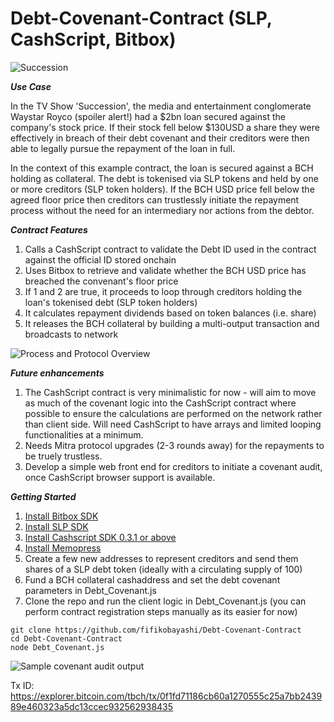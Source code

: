 # Debt-Covenant-Contract (SLP, CashScript, Bitbox)
![Succession](https://raw.githubusercontent.com/fifikobayashi/Debt-Covenant-Contract/master/img/succession-600x200.jpg)

***Use Case***

In the TV Show 'Succession', the media and entertainment conglomerate Waystar Royco (spoiler alert!) had a $2bn loan secured against the company's stock price. If their stock fell below $130USD a share they were effectively in breach of their debt covenant and their creditors were then able to legally pursue the repayment of the loan in full.

In the context of this example contract, the loan is secured against a BCH holding as collateral. The debt is tokenised via SLP tokens and held by one or more creditors (SLP token holders). If the BCH USD price fell below the agreed floor price then creditors can trustlessly initiate the repayment process without the need for an intermediary nor actions from the debtor.


***Contract Features***
1. Calls a CashScript contract to validate the Debt ID used in the contract against the official ID stored onchain
2. Uses Bitbox to retrieve and validate whether the BCH USD price has breached the convenant's floor price
3. If 1 and 2 are true, it proceeds to loop through creditors holding the loan's tokenised debt (SLP token holders)
4. It calculates repayment dividends based on token balances (i.e. share) 
5. It releases the BCH collateral by building a multi-output transaction and broadcasts to network 

![Process and Protocol Overview](https://raw.githubusercontent.com/fifikobayashi/Debt-Covenant-Contract/master/img/overview-1.png)

***Future enhancements***
1. The CashScript contract is very minimalistic for now - will aim to move as much of the covenant logic into the CashScript contract where possible to ensure the calculations are
 performed on the network rather than client side. Will need CashScript to have arrays and limited looping functionalities at a minimum.
2. Needs Mitra protocol upgrades (2-3 rounds away) for the repayments to be truely trustless. 
3. Develop a simple web front end for creditors to initiate a covenant audit, once CashScript browser support is available.

***Getting Started***
1. [Install Bitbox SDK](https://developer.bitcoin.com/bitbox/docs/getting-started)
2. [Install SLP SDK](https://github.com/Bitcoin-com/slp-sdk)
3. [Install Cashscript SDK 0.3.1 or above](https://developer.bitcoin.com/cashscript/docs/getting-started)
4. [Install Memopress](https://developer.bitcoin.com/tutorials/memopress/)
5. Create a few new addresses to represent creditors and send them shares of a SLP debt token (ideally with a circulating supply of 100)
6. Fund a BCH collateral cashaddress and set the debt covenant parameters in Debt_Covenant.js
7. Clone the repo and run the client logic in Debt_Covenant.js (you can perform contract registration steps manually as its easier for now)
~~~
git clone https://github.com/fifikobayashi/Debt-Covenant-Contract
cd Debt-Covenant-Contract
node Debt_Covenant.js
~~~



![Sample covenant audit output](https://raw.githubusercontent.com/fifikobayashi/Debt-Covenant-Contract/master/img/debt%20covenant%20output.PNG)

Tx ID:
https://explorer.bitcoin.com/tbch/tx/0f1fd71186cb60a1270555c25a7bb243989e460323a5dc13ccec932562938435
